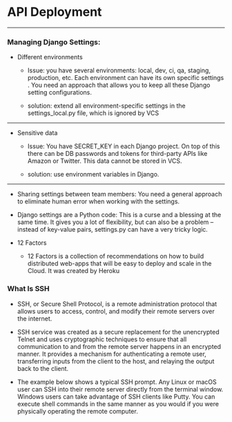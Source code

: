 # API Deployment
---
### Managing Django Settings:

- Different environments

   - Issue: you have several environments: local, dev, ci, qa, staging, production, etc. Each environment can have its own specific settings . You need an approach that allows you to keep all these Django setting configurations.


    - solution: extend all environment-specific settings in the settings_local.py file, which is ignored by VCS


---
- Sensitive data

  - Issue: You have SECRET_KEY in each Django project. On top of this there can be DB passwords and 
  tokens for third-party APIs like Amazon or Twitter. This data cannot be stored in VCS.

   - solution: use environment variables in Django. 

---   
- Sharing settings between team members: You need a general approach to eliminate human error when working with the settings.

- Django settings are a Python code: This is a curse and a blessing at the same time. It gives you a lot of flexibility, but can also be a problem – instead of key-value pairs, settings.py can have a very tricky logic.

- 12 Factors

  - 12 Factors is a collection of recommendations on how to build distributed web-apps that will be easy to deploy and scale in the Cloud. It was created by Heroku


### What Is SSH
- SSH, or Secure Shell Protocol, is a remote administration protocol that allows users to access, control, and modify their remote servers over the internet.

- SSH service was created as a secure replacement for the unencrypted Telnet and uses cryptographic techniques to ensure that all communication to and from the remote server happens in an encrypted manner. It provides a mechanism for authenticating a remote user, transferring inputs from the client to the host, and relaying the output back to the client.

- The example below shows a typical SSH prompt. Any Linux or macOS user can SSH into their remote server directly from the terminal window. Windows users can take advantage of SSH clients like Putty. You can execute shell commands in the same manner as you would if you were physically operating the remote computer.